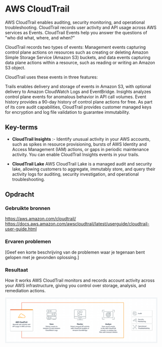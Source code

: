 # AWS CloudTrail
AWS CloudTrail enables auditing, security monitoring, and operational troubleshooting. CloudTrail records user activity and API usage across AWS services as Events. CloudTrail Events help you answer the questions of "who did what, where, and when?"

CloudTrail records two types of events: Management events capturing control plane actions on resources such as creating or deleting Amazon Simple Storage Service (Amazon S3) buckets, and data events capturing data plane actions within a resource, such as reading or writing an Amazon S3 object.

CloudTrail uses these events in three features:

Trails enables delivery and storage of events in Amazon S3, with optional delivery to Amazon CloudWatch Logs and EventBridge.
Insights analyzes control plane events for anomalous behavior in API call volumes.
Event history provides a 90-day history of control plane actions for free. As part of its core audit capabilities, CloudTrail provides customer managed keys for encryption and log file validation to guarantee immutability.


## Key-terms
* **CloudTrail Insights** :- Identify unusual activity in your AWS accounts, such as spikes in resource provisioning, bursts of AWS Identity and Access Management (IAM) actions, or gaps in periodic maintenance activity. You can enable CloudTrail Insights events in your trails.

* **CloudTrail Lake**
AWS CloudTrail Lake is a managed audit and security lake, allowing customers to aggregate, immutably store, and query their activity logs for auditing, security investigation, and operational troubleshooting.

## Opdracht
### Gebruikte bronnen
https://aws.amazon.com/cloudtrail/
https://docs.aws.amazon.com/awscloudtrail/latest/userguide/cloudtrail-user-guide.html

### Ervaren problemen
[Geef een korte beschrijving van de problemen waar je tegenaan bent gelopen met je gevonden oplossing.]

### Resultaat
How it works
AWS CloudTrail monitors and records account activity across your AWS infrastructure, giving you control over storage, analysis, and remediation actions.

![Cloudtrail](/00_includes/Cloud/AWSCloudTrail.png)
